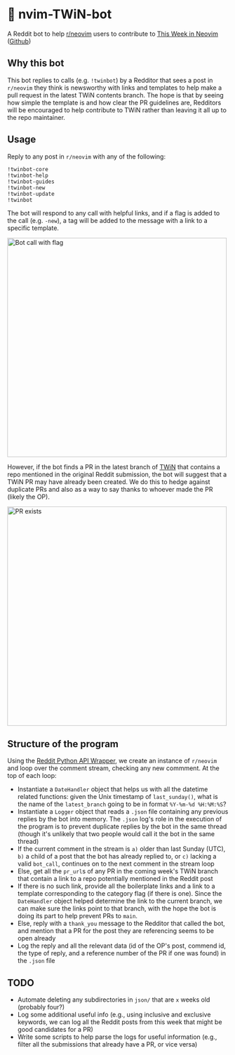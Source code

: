 # 🤖 nvim-TWiN-bot
A Reddit bot to help [r/neovim](https://reddit.com/r/neovim) users to contribute to [This Week in Neovim](https://this-week-in-neovim.org) ([Github](https://github.com/phaazon/this-week-in-neovim-contents))

## Why this bot

This bot replies to calls (e.g. `!twinbot`) by a Redditor that sees a post in `r/neovim` they think is newsworthy with links and templates to help make a pull request in the latest TWiN contents branch. The hope is that by seeing how simple the template is and how clear the PR guidelines are, Redditors will be encouraged to help contribute to TWiN rather than leaving it all up to the repo maintainer.

## Usage
Reply to any post in `r/neovim` with any of the following:

    !twinbot-core
    !twinbot-help
    !twinbot-guides
    !twinbot-new
    !twinbot-update
    !twinbot

The bot will respond to any call with helpful links, and if a flag is added to the call (e.g. `-new`), a tag will be added to the message with a link to a specific template.

<img width="500" alt="Bot call with flag" src="https://user-images.githubusercontent.com/23170004/210938563-265ff3fa-0735-4ba5-9da6-59cb47041018.png">

However, if the bot finds a PR in the latest branch of [TWiN](https://github.com/phaazon/this-week-in-neovim-contents) that contains a repo mentioned in the original Reddit submission, the bot will suggest that a TWiN PR may have already been created. We do this to hedge against duplicate PRs and also as a way to say thanks to whoever made the PR (likely the OP).

<img width="500" alt="PR exists" src="https://user-images.githubusercontent.com/23170004/210934620-5fc36fad-bec2-4c2e-bf61-e832fee38fb8.png">

## Structure of the program

Using the [Reddit Python API Wrapper](https://praw.readthedocs.io/en/stable/index.html), we create an instance of `r/neovim` and loop over the comment stream, checking any new commment.
At the top of each loop:
- Instantiate a `DateHandler` object that helps us with all the datetime related functions: given the Unix timestamp of `last_sunday()`, what is the name of the `latest_branch` going to be in format `%Y-%m-%d %H:%M:%S`?
- Instantiate a `Logger` object that reads a `.json` file containing any previous replies by the bot into memory. The `.json` log's role in the execution of the program is to prevent duplicate replies by the bot in the same thread (though it's unlikely that two people would call it the bot in the same thread)
- If the current comment in the stream is `a)` older than last Sunday (UTC), `b)` a child of a post that the bot has already replied to, or `c)` lacking a valid `bot_call`, continues on to the next comment in the stream loop
- Else, get all the `pr_url`s of any PR in the coming week's TWiN branch that contain a link to a repo potentially mentioned in the Reddit post
- If there is no such link, provide all the boilerplate links and a link to a template corresponding to the category flag (if there is one). Since the `DateHandler` object helped determine the link to the current branch, we can make sure the links point to that branch, with the hope the bot is doing its part to help prevent PRs to `main`. 
- Else, reply with a `thank_you` message to the Redditor that called the bot, and mention that a PR for the post they are referencing seems to be open already
- Log the reply and all the relevant data (id of the OP's post, commend id, the type of reply, and a reference number of the PR if one was found) in the `.json` file

## TODO
- Automate deleting any subdirectories in `json/` that are `x` weeks old (probably four?)
- Log some additional useful info (e.g., using inclusive and exclusive keywords, we can log all the Reddit posts from this week that might be good candidates for a PR)
- Write some scripts to help parse the logs for useful information (e.g., filter all the submissions that already have a PR, or vice versa)
